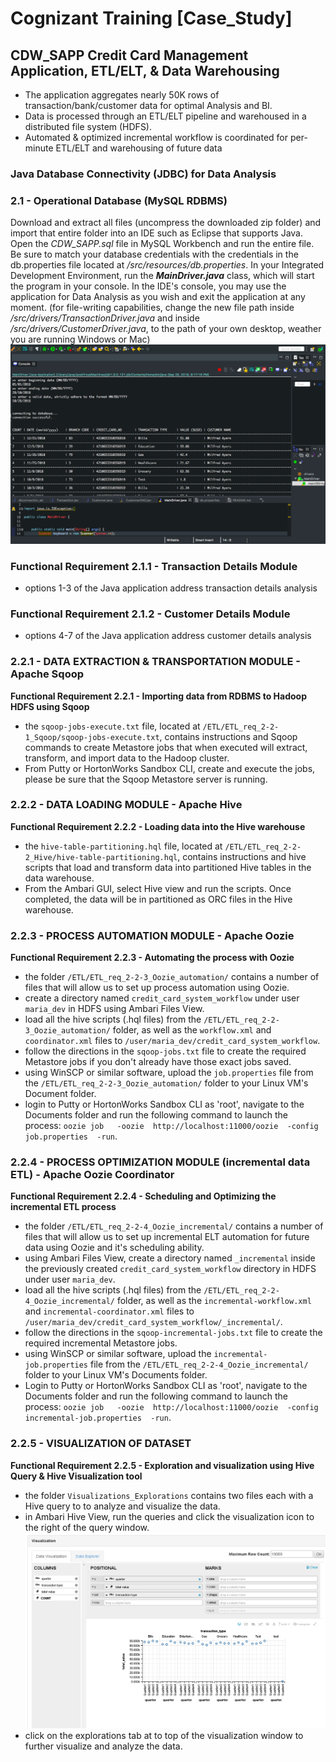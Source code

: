 # Cognizant Training [Case_Study]
## CDW_SAPP Credit Card Management Application, ETL/ELT, & Data Warehousing

- The application aggregates nearly 50K rows of transaction/bank/customer data for optimal Analysis and BI. 
- Data is processed through an ETL/ELT pipeline and warehoused in a distributed file system (HDFS).
- Automated & optimized incremental workflow is coordinated for per-minute ETL/ELT and warehousing of future data




### Java Database Connectivity (JDBC) for Data Analysis

### 2.1 - Operational Database (MySQL RDBMS)

Download and extract all files (uncompress the downloaded zip folder) and import that entire folder into an IDE such as Eclipse that supports Java. Open the *CDW\_SAPP.sql* file in MySQL Workbench and run the entire file.  Be sure to match your database credentials with the credentials in the db.properties file located at */src/resources/db.properties*.  In your Integrated Development Environment, run the **_MainDriver.java_** class, which will start the program in your console.  In the IDE's console, you may use the application for Data Analysis as you wish and exit the application at any moment. (for file-writing capabilities, change the new file path inside */src/drivers/TransactionDriver.java* and inside */src/drivers/CustomerDriver.java*, to the path of your own desktop, weather you are running Windows or Mac)
![analysis_example](/ETL/Visualizations_Explorations/snapshots/java_console.png)


### Functional Requirement 2.1.1 - Transaction Details Module
- options 1-3 of the Java application address transaction details analysis 

### Functional Requirement 2.1.2 - Customer Details Module
- options 4-7 of the Java application address customer details analysis 




### 2.2.1 - DATA EXTRACTION & TRANSPORTATION MODULE - Apache Sqoop

**Functional Requirement 2.2.1 - Importing data from RDBMS to Hadoop HDFS using Sqoop**
- the `sqoop-jobs-execute.txt` file, located at `/ETL/ETL_req_2-2-1_Sqoop/sqoop-jobs-execute.txt`, contains instructions and Sqoop commands to create Metastore jobs that when executed will extract, transform, and import data to the Hadoop cluster.
- From Putty or HortonWorks Sandbox CLI, create and execute the jobs, please be sure that the Sqoop Metastore server is running. 


### 2.2.2 - DATA LOADING MODULE - Apache Hive

**Functional Requirement 2.2.2 - Loading data into the Hive warehouse**
- the `hive-table-partitioning.hql` file, located at `/ETL/ETL_req_2-2-2_Hive/hive-table-partitioning.hql`, contains instructions and hive scripts that load and transform data into partitioned Hive tables in the data warehouse.
- From the Ambari GUI, select Hive view and run the scripts.  Once completed, the data will be in partitioned as ORC files in the Hive warehouse.



### 2.2.3 - PROCESS AUTOMATION MODULE - Apache Oozie
**Functional Requirement 2.2.3 - Automating the process with Oozie**
- the folder `/ETL/ETL_req_2-2-3_Oozie_automation/` contains a number of files that will allow us to set up process automation using Oozie.
- create a directory named `credit_card_system_workflow` under user `maria_dev` in HDFS using Ambari Files View.
- load all the hive scripts (.hql files) from the `/ETL/ETL_req_2-2-3_Oozie_automation/` folder, as well as the `workflow.xml` and `coordinator.xml` files to `/user/maria_dev/credit_card_system_workflow`.
- follow the directions in the `sqoop-jobs.txt` file to create the required Metastore jobs if you don't already have those exact jobs saved.
- using WinSCP or similar software, upload the `job.properties` file from the `/ETL/ETL_req_2-2-3_Oozie_automation/` folder to your Linux VM's Document folder.
- login to Putty or HortonWorks Sandbox CLI as 'root', navigate to the Documents folder and run the following command to launch the process:
`oozie job   -oozie  http://localhost:11000/oozie  -config  job.properties  -run`.



### 2.2.4 - PROCESS OPTIMIZATION MODULE (incremental data ETL) - Apache Oozie Coordinator
**Functional Requirement 2.2.4 - Scheduling and Optimizing the incremental ETL process**
- the folder `/ETL/ETL_req_2-2-4_Oozie_incremental/` contains a number of files that will allow us to set up incremental ELT automation for future data using Oozie and it's scheduling ability.
- using Ambari Files View, create a directory named `_incremental` inside the previously created `credit_card_system_workflow` directory in HDFS under user `maria_dev`.
- load all the hive scripts (.hql files) from the `/ETL/ETL_req_2-2-4_Oozie_incremental/` folder, as well as the `incremental-workflow.xml` and `incremental-coordinator.xml` files to `/user/maria_dev/credit_card_system_workflow/_incremental/`.
- follow the directions in the `sqoop-incremental-jobs.txt` file to create the required incremental Metastore jobs.
- using WinSCP or similar software, upload the `incremental-job.properties` file from the `/ETL/ETL_req_2-2-4_Oozie_incremental/` folder to your Linux VM's Documents folder.
- Login to Putty or HortonWorks Sandbox CLI as 'root', navigate to the Documents folder and run the following command to launch the process:
`oozie job   -oozie  http://localhost:11000/oozie  -config  incremental-job.properties  -run`.


### 2.2.5 - VISUALIZATION OF DATASET
**Functional Requirement 2.2.5 - Exploration and visualization using Hive Query & Hive Visualization tool**
- the folder `Visualizations_Explorations` contains two files each with a Hive query to to analyze and visualize the data.
- in Ambari Hive View, run the queries and click the visualization icon to the right of the query window.
![visualization_example](/ETL/Visualizations_Explorations/snapshots/visualization_quarter.png)
- click on the explorations tab at to top of the visualization window to further visualize and analyze the data.





